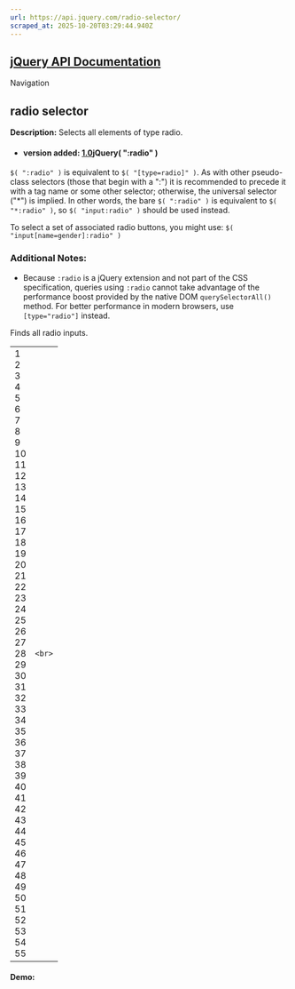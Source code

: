 ```yaml
---
url: https://api.jquery.com/radio-selector/
scraped_at: 2025-10-20T03:29:44.940Z
---
```


## [jQuery API Documentation](https://jquery.com/ "jQuery API Documentation")

Navigation

## radio selector

**Description:** Selects all elements of type radio.

- #### version added: [1.0](https://api.jquery.com/category/version/1.0/)jQuery( ":radio" )


`$( ":radio" )` is equivalent to `$( "[type=radio]" )`. As with other pseudo-class selectors (those that begin with a ":") it is recommended to precede it with a tag name or some other selector; otherwise, the universal selector ("\*") is implied. In other words, the bare `$( ":radio" )` is equivalent to `$( "*:radio" )`, so `$( "input:radio" )` should be used instead.

To select a set of associated radio buttons, you might use: `$( "input[name=gender]:radio" )`

### Additional Notes:

- Because `:radio` is a jQuery extension and not part of the CSS specification, queries using `:radio` cannot take advantage of the performance boost provided by the native DOM `querySelectorAll()` method. For better performance in modern browsers, use `[type="radio"]` instead.


Finds all radio inputs.

|     |     |
| --- | --- |
| 1<br>2<br>3<br>4<br>5<br>6<br>7<br>8<br>9<br>10<br>11<br>12<br>13<br>14<br>15<br>16<br>17<br>18<br>19<br>20<br>21<br>22<br>23<br>24<br>25<br>26<br>27<br>28<br>29<br>30<br>31<br>32<br>33<br>34<br>35<br>36<br>37<br>38<br>39<br>40<br>41<br>42<br>43<br>44<br>45<br>46<br>47<br>48<br>49<br>50<br>51<br>52<br>53<br>54<br>55 | ```<br>``` |

#### Demo:
